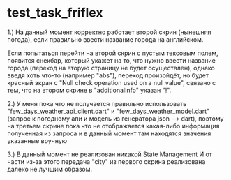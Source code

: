 # test_task_friflex

1.) На данный момент корректно работает второй скрин (нынешняя погода), если правильно ввести название города на английском.

Если попытаться перейти на второй скрин с пустым тексовым полем, появится снекбар, который укажет на то, что нужно ввести название города (переход на вторую страницу не будет осуществлён), однако введя хоть что-то (например "abs"), переход произойдёт, но будет красный экран с "Null check operation used on a null value", связано с тем, что на втором скрине в "additionalInfo" указан "!".

2.) У меня пока что не получается правильно использовать "few_days_weather_api_client.dart" и "few_days_weather_model.dart" (запрос к погодному апи и модель из генератора json --> dart), поэтому на третьем скрине пока что не отображается какая-либо информация полученная из запроса и в данный момент там находятся значения указанные вручную 

3.) В данный момент не реализован никакой State Management 
    И от части из-за этого передача "city" из первого скрина реализована далеко не лучшим образом.